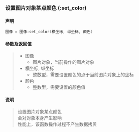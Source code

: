 ### 设置图片对象某点颜色 (**:set\_color**)


#### 声明
```lua
图像 = 图像:set_color(横坐标, 纵坐标, 颜色)
```


#### 参数及返回值
> - 图像
>   - 图片对象，当前操作的图片对象
> - 横坐标, 纵坐标
>   - 整数型，需要设置颜色的点于当前图片对象上的坐标
> - 颜色
>   - 整数型，需要设置的颜色值


#### 说明
> 设置图片对象某点颜色  
> 会对对象本身产生影响  
> 性能上，该函数操作过程不产生数据拷贝  

